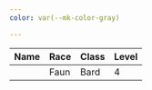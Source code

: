 ```yaml
---
color: var(--mk-color-gray)

---
```

| Name | Race | Class | Level |
| ---- | ---- | ----- | ----- |
|      | Faun | Bard  | 4     |